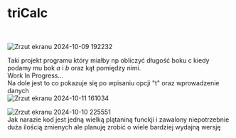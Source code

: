 <h1>triCalc</h1></br>

![Zrzut ekranu 2024-10-09 192232](https://github.com/user-attachments/assets/4d79bb2f-0ae7-4118-b31f-8ca856191014)

Taki projekt programu który miałby np obliczyć długość boku c kiedy podamy mu bok <i>a</i> i <i>b</i> oraz kąt pomiędzy nimi.</br>
Work In Progress...</br> Na dole jest to co pokazuje się po wpisaniu opcji "t" oraz wprowadzenie danych</br>
![Zrzut ekranu 2024-10-11 161034](https://github.com/user-attachments/assets/e4f1cd68-090a-4253-b065-918f05b5e7d9)</br>


![Zrzut ekranu 2024-10-10 225551](https://github.com/user-attachments/assets/a5ec08a4-bb73-4951-8249-323d07b31fd8)</br>
Jak narazie kod jest jedną wielką plątaniną funckji i zawalony niepotrzebnie duża ilością zmienych ale planuję zrobić o wiele bardziej wydajną wersję
